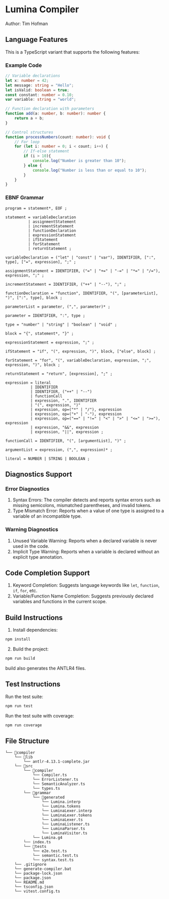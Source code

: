 # Lumina Compiler

Author: Tim Hofman

## Language Features

This is a TypeScript variant that supports the following features:

### Example Code
```typescript
// Variable declarations
let x: number = 42;
let message: string = "Hello";
let isValid: boolean = true;
const constant: number = 0.10;
var variable: string = "world";

// Function declaration with parameters
function add(a: number, b: number): number {
    return a + b;
}

// Control structures
function processNumbers(count: number): void {
    // For loop
    for (let i: number = 0; i < count; i++) {
        // If-else statement
        if (i > 10){
            console.log("Number is greater than 10");
        } else {
            console.log("Number is less than or equal to 10");
        }
    }
}
```

### EBNF Grammar
```ebnf
program = statement*, EOF ;

statement = variableDeclaration
          | assignmentStatement
          | incrementStatement
          | functionDeclaration
          | expressionStatement
          | ifStatement
          | forStatement
          | returnStatement ;

variableDeclaration = ("let" | "const" | "var"), IDENTIFIER, [":", type], ["=", expression], ";" ;

assignmentStatement = IDENTIFIER, ("=" | "+=" | "-=" | "*=" | "/="), expression, ";" ;

incrementStatement = IDENTIFIER, ("++" | "--"), ";" ;

functionDeclaration = "function", IDENTIFIER, "(", [parameterList], ")", [":", type], block ;

parameterList = parameter, (",", parameter)* ;

parameter = IDENTIFIER, ":", type ;

type = "number" | "string" | "boolean" | "void" ;

block = "{", statement*, "}" ;

expressionStatement = expression, ";" ;

ifStatement = "if", "(", expression, ")", block, ["else", block] ;

forStatement = "for", "(", variableDeclaration, expression, ";", expression, ")", block ;

returnStatement = "return", [expression], ";" ;

expression = literal
           | IDENTIFIER
           | IDENTIFIER, ("++" | "--")
           | functionCall
           | expression, ".", IDENTIFIER
           | "(", expression, ")"
           | expression, op=("*" | "/"), expression
           | expression, op=("+" | "-"), expression
           | expression, op=("==" | "!=" | "<" | ">" | "<=" | ">="), expression
           | expression, "&&", expression
           | expression, "||", expression ;

functionCall = IDENTIFIER, "(", [argumentList], ")" ;

argumentList = expression, (",", expression)* ;

literal = NUMBER | STRING | BOOLEAN ;
```

## Diagnostics Support

### Error Diagnostics
1. Syntax Errors: The compiler detects and reports syntax errors such as missing semicolons, mismatched parentheses, and invalid tokens.
2. Type Mismatch Error: Reports when a value of one type is assigned to a variable of an incompatible type.

### Warning Diagnostics
1. Unused Variable Warning: Reports when a declared variable is never used in the code.
2. Implicit Type Warning: Reports when a variable is declared without an explicit type annotation.

## Code Completion Support

1. Keyword Completion: Suggests language keywords like `let`, `function`, `if`, `for`, etc.
2. Variable/Function Name Completion: Suggests previously declared variables and functions in the current scope.

## Build Instructions

1. Install dependencies:
```bash
npm install
```

2. Build the project:
```bash
npm run build
```
build also generates the ANTLR4 files.

## Test Instructions

Run the test suite:
```bash
npm run test
``` 

Run the test suite with coverage:
```bash
npm run coverage
```

## File Structure
```
└── 📁compiler
    └── 📁lib
        └── antlr-4.13.1-complete.jar
    └── 📁src
        └── 📁compiler
            └── Compiler.ts
            └── ErrorListener.ts
            └── SemanticAnalyzer.ts
            └── types.ts
        └── 📁grammar
            └── 📁generated
                └── Lumina.interp
                └── Lumina.tokens
                └── LuminaLexer.interp
                └── LuminaLexer.tokens
                └── LuminaLexer.ts
                └── LuminaListener.ts
                └── LuminaParser.ts
                └── LuminaVisitor.ts
            └── Lumina.g4
        └── index.ts
        └── 📁tests
            └── e2e.test.ts
            └── semantic.test.ts
            └── syntax.test.ts
    └── .gitignore
    └── generate-compiler.bat
    └── package-lock.json
    └── package.json
    └── README.md
    └── tsconfig.json
    └── vitest.config.ts
```
